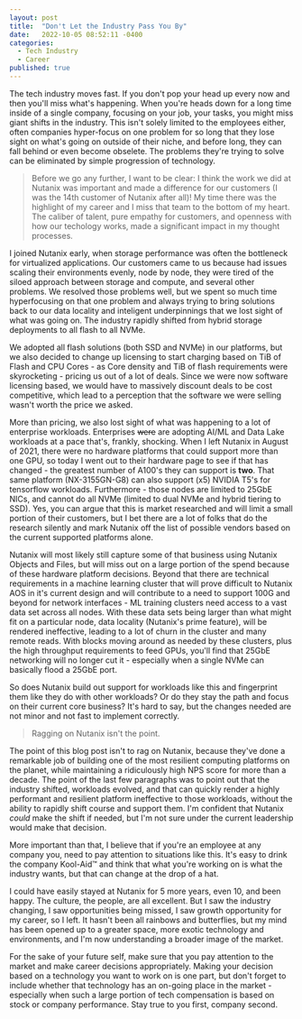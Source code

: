 ```yaml
---
layout: post
title:  "Don't Let the Industry Pass You By"
date:   2022-10-05 08:52:11 -0400
categories:
  - Tech Industry
  - Career
published: true
---
```


The tech industry moves fast. If you don't pop your head up every now and then you'll miss what's happening. When you're heads down for a long time inside of a single company, focusing on your job, your tasks, you might miss giant shifts in the industry. This isn't solely limited to the employees either, often companies hyper-focus on one problem for so long that they lose sight on what's going on outside of their niche, and before long, they can fall behind or even become obselete. The problems they're trying to solve can be eliminated by simple progression of technology. 

> Before we go any further, I want to be clear: I think the work we did at Nutanix was important and made a difference for our customers (I was the 14th customer of Nutanix after all)! My time there was the highlight of my career and I miss that team to the bottom of my heart. The caliber of talent, pure empathy for customers, and openness with how our techology works, made a significant impact in my thought processes. 

I joined Nutanix early, when storage performance was often the bottleneck for virtualized applications. Our customers came to us because had issues scaling their environments evenly, node by node, they were tired of the siloed approach between storage and compute, and several other problems. We resolved those problems well, but we spent so much time hyperfocusing on that one problem and always trying to bring solutions back to our data locality and inteligent underpinnings that we lost sight of what was going on. The industry rapidly shifted from hybrid storage deployments to all flash to all NVMe. 

We adopted all flash solutions (both SSD and NVMe) in our platforms, but we also decided to change up licensing to start charging based on TiB of Flash and CPU Cores - as Core density and TiB of flash requirements were skyrocketing - pricing us out of a lot of deals. Since we were now software licensing based, we would have to massively discount deals to be cost competitive, which lead to a perception that the software we were selling wasn't worth the price we asked. 

More than pricing, we also lost sight of what was happening to a lot of enterprise workloads. Enterprises ~~were~~ are adopting AI/ML and Data Lake workloads at a pace that's, frankly, shocking. When I left Nutanix in August of 2021, there were no hardware platforms that could support more than one GPU, so today I went out to their hardware page to see if that has changed - the greatest number of A100's they can support is **two**. That same platform (NX-3155GN-G8) can also support (x5) NVIDIA T5's for tensorflow workloads. Furthermore - those nodes are limited to 25GbE NICs, and cannot do all NVMe (limited to dual NVMe and hybrid tiering to SSD). Yes, you can argue that this is market researched and will limit a small portion of their customers, but I bet there are a lot of folks that do the research silently and mark Nutanix off the list of possible vendors based on the current supported platforms alone. 

Nutanix will most likely still capture some of that business using Nutanix Objects and Files, but will miss out on a large portion of the spend because of these hardware platform decisions. Beyond that there are technical requirements in a machine learning cluster that will prove difficult to Nutanix AOS in it's current design and will contribute to a need to support 100G and beyond for network interfaces - ML training clusters need access to a vast data set across all nodes. With these data sets being larger than what might fit on a particular node, data locality (Nutanix's prime feature), will be rendered ineffective, leading to a lot of churn in the cluster and many remote reads. With blocks moving around as needed by these clusters, plus the high throughput requirements to feed GPUs, you'll find that 25GbE networking will no longer cut it - especially when a single NVMe can basically flood a 25GbE port. 

So does Nutanix build out support for workloads like this and fingerprint them like they do with other workloads? Or do they stay the path and focus on their current core business? It's hard to say, but the changes needed are not minor and not fast to implement correctly.

> Ragging on Nutanix isn't the point.

The point of this blog post isn't to rag on Nutanix, because they've done a remarkable job of building one of the most resilient computing platforms on the planet, while maintaining a ridiculously high NPS score for more than a decade. The point of the last few paragraphs was to point out that the industry shifted, workloads evolved, and that can quickly render a highly performant and resilient platform ineffective to those workloads, without the ability to rapidly shift course and support them. I'm confident that Nutanix _could_ make the shift if needed, but I'm not sure under the current leadership would make that decision. 

More important than that, I believe that if you're an employee at any company you, need to pay attention to situations like this. It's easy to drink the company Kool-Aid&trade; and think that what you're working on is what the industry wants, but that can change at the drop of a hat. 

I could have easily stayed at Nutanix for 5 more years, even 10, and been happy. The culture, the people, are all excellent. But I saw the industry changing, I saw opportunities being missed, I saw growth opportunity for my career, so I left. It hasn't been all rainbows and butterflies, but my mind has been opened up to a greater space, more exotic technology and environments, and I'm now understanding a broader image of the market. 

For the sake of your future self, make sure that you pay attention to the market and make career decisions appropriately. Making your decision based on a technology you want to work on is one part, but don't forget to include whether that technology has an on-going place in the market - especially when such a large portion of tech compensation is based on stock or company performance. Stay true to you first, company second.


